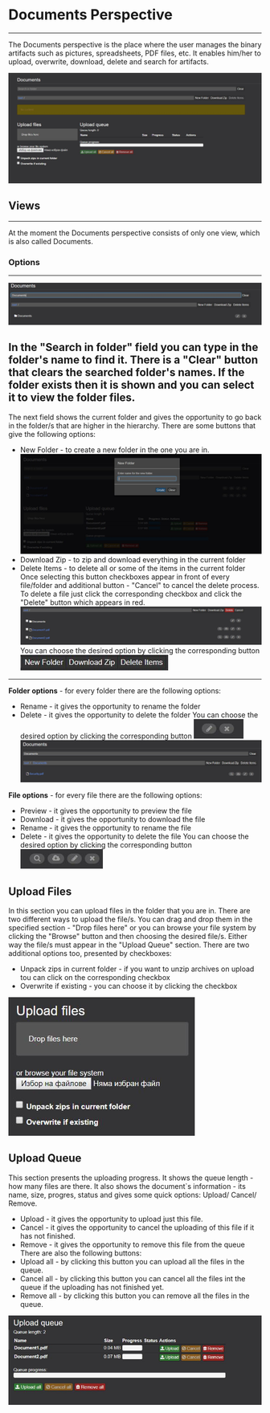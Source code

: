 # Documents Perspective
---
The Documents perspective is the place where the user manages the binary artifacts such as pictures, 
spreadsheets, PDF files, etc. It enables him/her to upload, overwrite, download, delete and search for artifacts.

![Documents Perspective](img1.JPG)

## Views
---
At the moment the Documents perspective consists of only one view, which is also called Documents.

### Options
---

![Search](searchfolder.JPG)

In the "Search in folder" field you can type in the folder's name to find it. 
There is a "Clear" button that clears the searched folder's names.
If the folder exists then it is shown and you can select it to view the folder files.
---
The next field shows the current folder and gives the opportunity to go back in the folder/s that are higher in the hierarchy.
There are some buttons that give the following options:
 - New Folder - to create a new folder in the one you are in.
 ![New Folder](newfolder.JPG)
 - Download Zip - to zip and download everything in the current folder
 - Delete Items - to delete all or some of the items in the current folder
 Once selecting this button checkboxes appear in front of every file/folder and additional button - "Cancel" to cancel the delete process.
 To delete a file just click the corresponding checkbox and click the "Delete" button which appears in red.
  ![Delete](delete.JPG)
 You can choose the desired option by clicking the corresponding button ![Options](options.JPG)
---
**Folder options** - for every folder there are the following options:  
 - Rename - it gives the opportunity to rename the folder 
 - Delete - it gives the opportunity to delete the folder
You can choose the desired option by clicking the corresponding button ![Folder options](folderoptions.JPG)
![In Folder](infolder.JPG)

**File options** - for every file there are the following options: 
 - Preview - it gives the opportunity to preview the file
 - Download - it gives the opportunity to download the file
 - Rename - it gives the opportunity to rename the file
 - Delete - it gives the opportunity to  delete the file
You can choose the desired option by clicking the corresponding button ![File options](fileoptions.JPG)

## Upload Files
In this section you can upload files in the folder that you are in.
There are two different ways to upload the file/s. 
You can drag and drop them in the specified section - "Drop files here" or 
you can browse your file system by clicking the "Browse" button and then choosing the desired file/s.
Either way the file/s must appear in the "Upload Queue" section.
There are two additional options too, presented by checkboxes:
 - Unpack zips in current folder - if you want to unzip archives on upload tou can click on the corresponding checkbox
 - Overwrite if existing - you can choose it by clicking the checkbox
 
![Upload Files](uploadfiles.JPG)

## Upload Queue
This section presents the uploading progress.
It shows the queue length - how many files are there.
It also shows the document`s information - its name, size, progres,  status and gives some quick options: Upload/ Cancel/ Remove.
 - Upload - it gives the opportunity to upload just this file.
 - Cancel - it gives the opportunity to cancel the uploading of this file if it has not finished.
 - Remove  - it gives the opportunity to remove this file from the queue
There are also the following buttons:
 - Upload all - by clicking this button you can upload all the files in the queue.
 - Cancel all - by clicking this button you can cancel all the files int the queue if the uploading has not finished yet.
 - Remove all - by clicking this button you can remove all the files in the queue.
 
 ![Upload Queue](uploadqueue.JPG)
 
 
 
